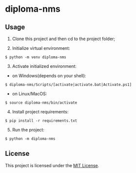 # diploma-nms

## Usage

1. Clone this project and then cd to the project folder;

2. Initialize virtual environment:
```
$ python -m venv diploma-nms
```

3. Activate initialized environment:
* on Windows(depends on your shell):
```
$ diploma-nms/Scripts/[activate|activate.bat|Activate.ps1]
```
* on Linux/MacOS:
```
$ source diploma-nms/bin/activate
```

4. Install project requirements:
```
$ pip install -r requirements.txt
```

5. Run the project:
```
$ python -m diploma-nms
```

## License

This project is licensed under the [MIT License](LICENSE).
